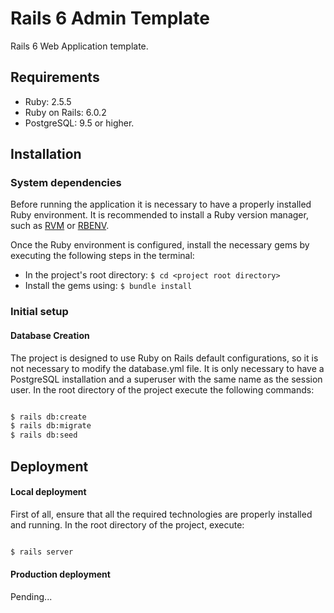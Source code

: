 
# Rails 6 Admin Template

Rails 6 Web ​Application template.

## Requirements

+ Ruby: 2.5.5
+ Ruby on Rails: 6.0.2
+ PostgreSQL: 9.5 or higher.

## Installation
### System dependencies

Before running the application it is necessary to have a properly installed Ruby environment. It is recommended to install a Ruby version manager, such as [RVM](https://rvm.io/) or [RBENV](http://rbenv.org/).

Once the Ruby environment is configured, install the necessary gems by executing the following steps in the terminal:

+ In the project's root directory: `$ cd <project root directory>`
+ Install the gems using: `$ bundle install`

### Initial setup​
#### Database Creation

​The project is designed to use Ruby on Rails default configurations, so it is not necessary to modify the database.yml file. It is only necessary to have a PostgreSQL installation and a superuser with the same name as the session user. In the root directory of the project execute the following commands:

```bash

$ rails db:create
$ rails db:migrate
$ rails db:seed

```

## Deployment

#### Local deployment

First of all, ensure that all the required technologies are properly installed and running. In the root directory of the project, execute:

```bash

$ rails server

```
#### Production deployment

Pending...
